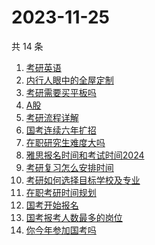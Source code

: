 # 2023-11-25

共 14 条

<!-- BEGIN -->
<!-- 最后更新时间 Sat Nov 25 2023 22:06:14 GMT+0800 (China Standard Time) -->

1. [考研英语](https://www.zhihu.com/search?q=考研英语)
1. [内行人眼中的全屋定制](https://www.zhihu.com/search?q=内行人眼中的全屋定制)
1. [考研需要买平板吗](https://www.zhihu.com/search?q=考研需要买平板吗)
1. [A股](https://www.zhihu.com/search?q=A股)
1. [考研流程详解](https://www.zhihu.com/search?q=考研流程详解)
1. [国考连续六年扩招](https://www.zhihu.com/search?q=国考连续六年扩招)
1. [在职研究生难度大吗](https://www.zhihu.com/search?q=在职研究生难度大吗)
1. [雅思报名时间和考试时间2024](https://www.zhihu.com/search?q=雅思报名时间和考试时间2024)
1. [考研复习怎么安排时间](https://www.zhihu.com/search?q=考研复习怎么安排时间)
1. [考研如何选择目标学校及专业](https://www.zhihu.com/search?q=考研如何选择目标学校及专业)
1. [在职考研时间规划](https://www.zhihu.com/search?q=在职考研时间规划)
1. [国考开始报名](https://www.zhihu.com/search?q=国考开始报名)
1. [国考报考人数最多的岗位](https://www.zhihu.com/search?q=国考报考人数最多的岗位)
1. [你今年参加国考吗](https://www.zhihu.com/search?q=你今年参加国考吗)

<!-- END -->
